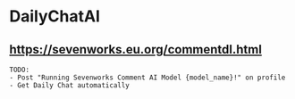 # DailyChatAI
## https://sevenworks.eu.org/commentdl.html
```
TODO:
- Post "Running Sevenworks Comment AI Model {model_name}!" on profile
- Get Daily Chat automatically
```
